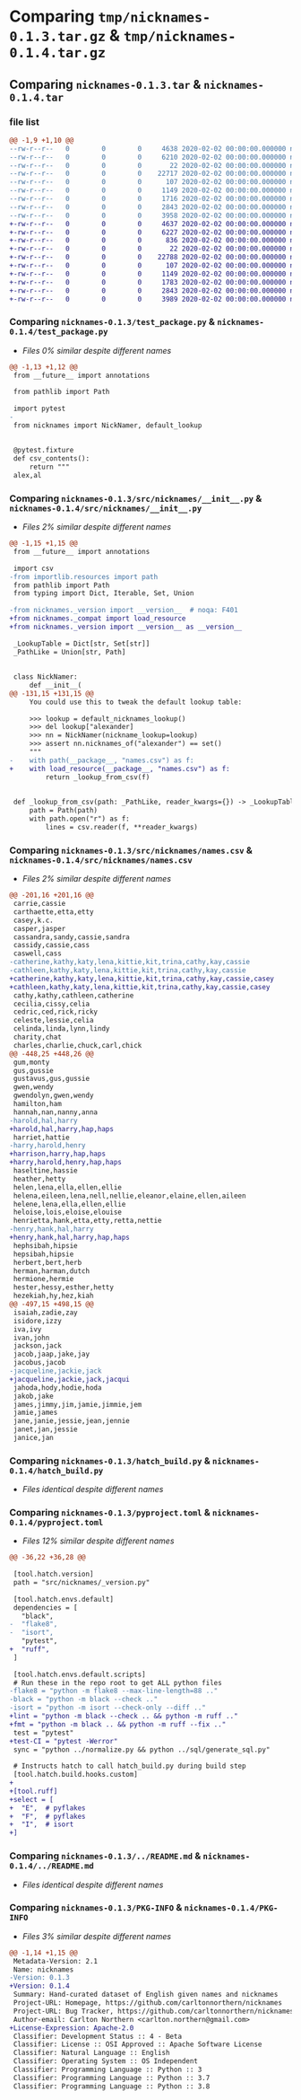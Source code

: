 # Comparing `tmp/nicknames-0.1.3.tar.gz` & `tmp/nicknames-0.1.4.tar.gz`

## Comparing `nicknames-0.1.3.tar` & `nicknames-0.1.4.tar`

### file list

```diff
@@ -1,9 +1,10 @@
--rw-r--r--   0        0        0     4638 2020-02-02 00:00:00.000000 nicknames-0.1.3/test_package.py
--rw-r--r--   0        0        0     6210 2020-02-02 00:00:00.000000 nicknames-0.1.3/src/nicknames/__init__.py
--rw-r--r--   0        0        0       22 2020-02-02 00:00:00.000000 nicknames-0.1.3/src/nicknames/_version.py
--rw-r--r--   0        0        0    22717 2020-02-02 00:00:00.000000 nicknames-0.1.3/src/nicknames/names.csv
--rw-r--r--   0        0        0      107 2020-02-02 00:00:00.000000 nicknames-0.1.3/.gitignore
--rw-r--r--   0        0        0     1149 2020-02-02 00:00:00.000000 nicknames-0.1.3/hatch_build.py
--rw-r--r--   0        0        0     1716 2020-02-02 00:00:00.000000 nicknames-0.1.3/pyproject.toml
--rw-r--r--   0        0        0     2843 2020-02-02 00:00:00.000000 nicknames-0.1.3/../README.md
--rw-r--r--   0        0        0     3958 2020-02-02 00:00:00.000000 nicknames-0.1.3/PKG-INFO
+-rw-r--r--   0        0        0     4637 2020-02-02 00:00:00.000000 nicknames-0.1.4/test_package.py
+-rw-r--r--   0        0        0     6227 2020-02-02 00:00:00.000000 nicknames-0.1.4/src/nicknames/__init__.py
+-rw-r--r--   0        0        0      836 2020-02-02 00:00:00.000000 nicknames-0.1.4/src/nicknames/_compat.py
+-rw-r--r--   0        0        0       22 2020-02-02 00:00:00.000000 nicknames-0.1.4/src/nicknames/_version.py
+-rw-r--r--   0        0        0    22788 2020-02-02 00:00:00.000000 nicknames-0.1.4/src/nicknames/names.csv
+-rw-r--r--   0        0        0      107 2020-02-02 00:00:00.000000 nicknames-0.1.4/.gitignore
+-rw-r--r--   0        0        0     1149 2020-02-02 00:00:00.000000 nicknames-0.1.4/hatch_build.py
+-rw-r--r--   0        0        0     1783 2020-02-02 00:00:00.000000 nicknames-0.1.4/pyproject.toml
+-rw-r--r--   0        0        0     2843 2020-02-02 00:00:00.000000 nicknames-0.1.4/../README.md
+-rw-r--r--   0        0        0     3989 2020-02-02 00:00:00.000000 nicknames-0.1.4/PKG-INFO
```

### Comparing `nicknames-0.1.3/test_package.py` & `nicknames-0.1.4/test_package.py`

 * *Files 0% similar despite different names*

```diff
@@ -1,13 +1,12 @@
 from __future__ import annotations
 
 from pathlib import Path
 
 import pytest
-
 from nicknames import NickNamer, default_lookup
 
 
 @pytest.fixture
 def csv_contents():
     return """
 alex,al
```

### Comparing `nicknames-0.1.3/src/nicknames/__init__.py` & `nicknames-0.1.4/src/nicknames/__init__.py`

 * *Files 2% similar despite different names*

```diff
@@ -1,15 +1,15 @@
 from __future__ import annotations
 
 import csv
-from importlib.resources import path
 from pathlib import Path
 from typing import Dict, Iterable, Set, Union
 
-from nicknames._version import __version__  # noqa: F401
+from nicknames._compat import load_resource
+from nicknames._version import __version__ as __version__
 
 _LookupTable = Dict[str, Set[str]]
 _PathLike = Union[str, Path]
 
 
 class NickNamer:
     def __init__(
@@ -131,15 +131,15 @@
     You could use this to tweak the default lookup table:
 
     >>> lookup = default_nicknames_lookup()
     >>> del lookup["alexander]
     >>> nn = NickNamer(nickname_lookup=lookup)
     >>> assert nn.nicknames_of("alexander") == set()
     """
-    with path(__package__, "names.csv") as f:
+    with load_resource(__package__, "names.csv") as f:
         return _lookup_from_csv(f)
 
 
 def _lookup_from_csv(path: _PathLike, reader_kwargs={}) -> _LookupTable:
     path = Path(path)
     with path.open("r") as f:
         lines = csv.reader(f, **reader_kwargs)
```

### Comparing `nicknames-0.1.3/src/nicknames/names.csv` & `nicknames-0.1.4/src/nicknames/names.csv`

 * *Files 2% similar despite different names*

```diff
@@ -201,16 +201,16 @@
 carrie,cassie
 carthaette,etta,etty
 casey,k.c.
 casper,jasper
 cassandra,sandy,cassie,sandra
 cassidy,cassie,cass
 caswell,cass
-catherine,kathy,katy,lena,kittie,kit,trina,cathy,kay,cassie
-cathleen,kathy,katy,lena,kittie,kit,trina,cathy,kay,cassie
+catherine,kathy,katy,lena,kittie,kit,trina,cathy,kay,cassie,casey
+cathleen,kathy,katy,lena,kittie,kit,trina,cathy,kay,cassie,casey
 cathy,kathy,cathleen,catherine
 cecilia,cissy,celia
 cedric,ced,rick,ricky
 celeste,lessie,celia
 celinda,linda,lynn,lindy
 charity,chat
 charles,charlie,chuck,carl,chick
@@ -448,25 +448,26 @@
 gum,monty
 gus,gussie
 gustavus,gus,gussie
 gwen,wendy
 gwendolyn,gwen,wendy
 hamilton,ham
 hannah,nan,nanny,anna
-harold,hal,harry
+harold,hal,harry,hap,haps
 harriet,hattie
-harry,harold,henry
+harrison,harry,hap,haps
+harry,harold,henry,hap,haps
 haseltine,hassie
 heather,hetty
 helen,lena,ella,ellen,ellie
 helena,eileen,lena,nell,nellie,eleanor,elaine,ellen,aileen
 helene,lena,ella,ellen,ellie
 heloise,lois,eloise,elouise
 henrietta,hank,etta,etty,retta,nettie
-henry,hank,hal,harry
+henry,hank,hal,harry,hap,haps
 hephsibah,hipsie
 hepsibah,hipsie
 herbert,bert,herb
 herman,harman,dutch
 hermione,hermie
 hester,hessy,esther,hetty
 hezekiah,hy,hez,kiah
@@ -497,15 +498,15 @@
 isaiah,zadie,zay
 isidore,izzy
 iva,ivy
 ivan,john
 jackson,jack
 jacob,jaap,jake,jay
 jacobus,jacob
-jacqueline,jackie,jack
+jacqueline,jackie,jack,jacqui
 jahoda,hody,hodie,hoda
 jakob,jake
 james,jimmy,jim,jamie,jimmie,jem
 jamie,james
 jane,janie,jessie,jean,jennie
 janet,jan,jessie
 janice,jan
```

### Comparing `nicknames-0.1.3/hatch_build.py` & `nicknames-0.1.4/hatch_build.py`

 * *Files identical despite different names*

### Comparing `nicknames-0.1.3/pyproject.toml` & `nicknames-0.1.4/pyproject.toml`

 * *Files 12% similar despite different names*

```diff
@@ -36,22 +36,28 @@
 
 [tool.hatch.version]
 path = "src/nicknames/_version.py"
 
 [tool.hatch.envs.default]
 dependencies = [
   "black",
-  "flake8",
-  "isort",
   "pytest",
+  "ruff",
 ]
 
 [tool.hatch.envs.default.scripts]
 # Run these in the repo root to get ALL python files
-flake8 = "python -m flake8 --max-line-length=88 .."
-black = "python -m black --check .."
-isort = "python -m isort --check-only --diff .."
+lint = "python -m black --check .. && python -m ruff .."
+fmt = "python -m black .. && python -m ruff --fix .."
 test = "pytest"
+test-CI = "pytest -Werror"
 sync = "python ../normalize.py && python ../sql/generate_sql.py"
 
 # Instructs hatch to call hatch_build.py during build step
 [tool.hatch.build.hooks.custom]
+
+[tool.ruff]
+select = [
+  "E",  # pyflakes
+  "F",  # pyflakes
+  "I",  # isort
+]
```

### Comparing `nicknames-0.1.3/../README.md` & `nicknames-0.1.4/../README.md`

 * *Files identical despite different names*

### Comparing `nicknames-0.1.3/PKG-INFO` & `nicknames-0.1.4/PKG-INFO`

 * *Files 3% similar despite different names*

```diff
@@ -1,14 +1,15 @@
 Metadata-Version: 2.1
 Name: nicknames
-Version: 0.1.3
+Version: 0.1.4
 Summary: Hand-curated dataset of English given names and nicknames
 Project-URL: Homepage, https://github.com/carltonnorthern/nicknames
 Project-URL: Bug Tracker, https://github.com/carltonnorthern/nicknames/issues
 Author-email: Carlton Northern <carlton.northern@gmail.com>
+License-Expression: Apache-2.0
 Classifier: Development Status :: 4 - Beta
 Classifier: License :: OSI Approved :: Apache Software License
 Classifier: Natural Language :: English
 Classifier: Operating System :: OS Independent
 Classifier: Programming Language :: Python :: 3
 Classifier: Programming Language :: Python :: 3.7
 Classifier: Programming Language :: Python :: 3.8
```

